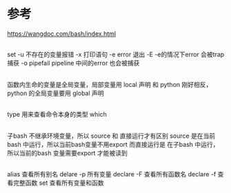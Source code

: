 # 参考
https://wangdoc.com/bash/index.html

##
set
-u 不存在的变量报错
-x 打印语句
-e error 退出
-E -e的情况下error 会被trap 捕获
-o pipefail pipeline 中间的error 也会被捕获


##
函数内生命的变量是全局变量，局部变量用 local 声明
和 python 刚好相反，python 的全局变量要用 global 声明

##
type  用来查看命令本身的类型
which

##
子bash 不继承环境变量，所以 source 和 直接运行才有区别
source 是在当前 bash 中运行，所以当前bash变量不用export
而直接运行是 在子bash 中运行，所以当前的bash 变量需要export 才能被读到


##
alias 查看所有别名
delare -p 所有变量
declare -F  查看所有函数名
declare -f 查看完整函数
set 查看所有变量和函数

 